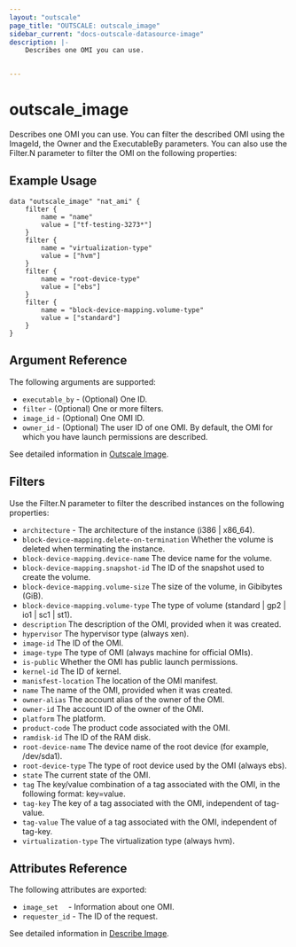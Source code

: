 ```yaml
---
layout: "outscale"
page_title: "OUTSCALE: outscale_image"
sidebar_current: "docs-outscale-datasource-image"
description: |-
    Describes one OMI you can use.


---
```


# outscale_image

Describes one OMI you can use.
You can filter the described OMI using the ImageId, the Owner and the ExecutableBy parameters.
You can also use the Filter.N parameter to filter the OMI on the following properties:

## Example Usage

```hcl
data "outscale_image" "nat_ami" {
	filter {
		name = "name"
		value = ["tf-testing-3273*"]
	}
	filter {
		name = "virtualization-type"
		value = ["hvm"]
	}
	filter {
		name = "root-device-type"
		value = ["ebs"]
	}
	filter {
		name = "block-device-mapping.volume-type"
		value = ["standard"]
	}
}
```

## Argument Reference

The following arguments are supported:

* `executable_by` - (Optional) One ID.
* `filter` - (Optional) One or more filters.
* `image_id` - (Optional) One OMI ID.
* `owner_id` - (Optional) The user ID of one OMI. By default, the OMI for which you have launch permissions are described.


See detailed information in [Outscale Image](http://docs.outscale.com/api_fcu/operations/Action_DescribeImages_get.html#_api_fcu-action_describeimages_get).

## Filters

Use the Filter.N parameter to filter the described instances on the following properties:

* `architecture` - The architecture of the instance (i386 | x86_64).
* `block-device-mapping.delete-on-termination` Whether the volume is deleted when terminating the instance.
* `block-device-mapping.device-name` The device name for the volume.
* `block-device-mapping.snapshot-id` The ID of the snapshot used to create the volume.
* `block-device-mapping.volume-size` The size of the volume, in Gibibytes (GiB).
* `block-device-mapping.volume-type` The type of volume (standard | gp2 | io1 | sc1 | st1).
* `description` The description of the OMI, provided when it was created.
* `hypervisor` The hypervisor type (always xen).
* `image-id` The ID of the OMI.
* `image-type` The type of OMI (always machine for official OMIs).
* `is-public` Whether the OMI has public launch permissions.
* `kernel-id` The ID of kernel.
* `manisfest-location` The location of the OMI manifest.
* `name` The name of the OMI, provided when it was created.
* `owner-alias` The account alias of the owner of the OMI.
* `owner-id` The account ID of the owner of the OMI.
* `platform` The platform.
* `product-code` The product code associated with the OMI.
* `ramdisk-id` The ID of the RAM disk.
* `root-device-name` The device name of the root device (for example, /dev/sda1).
* `root-device-type` The type of root device used by the OMI (always ebs).
* `state` The current state of the OMI.
* `tag` The key/value combination of a tag associated with the OMI, in the following format: key=value.
* `tag-key` The key of a tag associated with the OMI, independent of tag-value.
* `tag-value` The value of a tag associated with the OMI, independent of tag-key.
* `virtualization-type` The virtualization type (always hvm).


## Attributes Reference

The following attributes are exported:

* `image_set  ` - Information about one OMI.
* `requester_id` - The ID of the request.

See detailed information in [Describe Image](http://docs.outscale.com/api_fcu/operations/Action_DescribeImages_get.html#_body_parameter).

